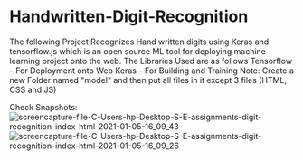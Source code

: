 # Handwritten-Digit-Recognition
The following Project Recognizes Hand written digits using Keras and tensorflow.js which is an open source ML tool for deploying machine learning project onto the web. The Libraries Used are as follows Tensorflow – For Deployment onto Web Keras – For Building and Training
Note: Create a new Folder named "model" and then put all files in it except 3 files (HTML, CSS and JS)

Check Snapshots:
![screencapture-file-C-Users-hp-Desktop-S-E-assignments-digit-recognition-index-html-2021-01-05-16_09_43](https://user-images.githubusercontent.com/61159067/103636815-874f8880-4f70-11eb-8e4a-be99193f99ea.png)
![screencapture-file-C-Users-hp-Desktop-S-E-assignments-digit-recognition-index-html-2021-01-05-16_09_26](https://user-images.githubusercontent.com/61159067/103636822-89194c00-4f70-11eb-9953-70e92911b4b1.png)
